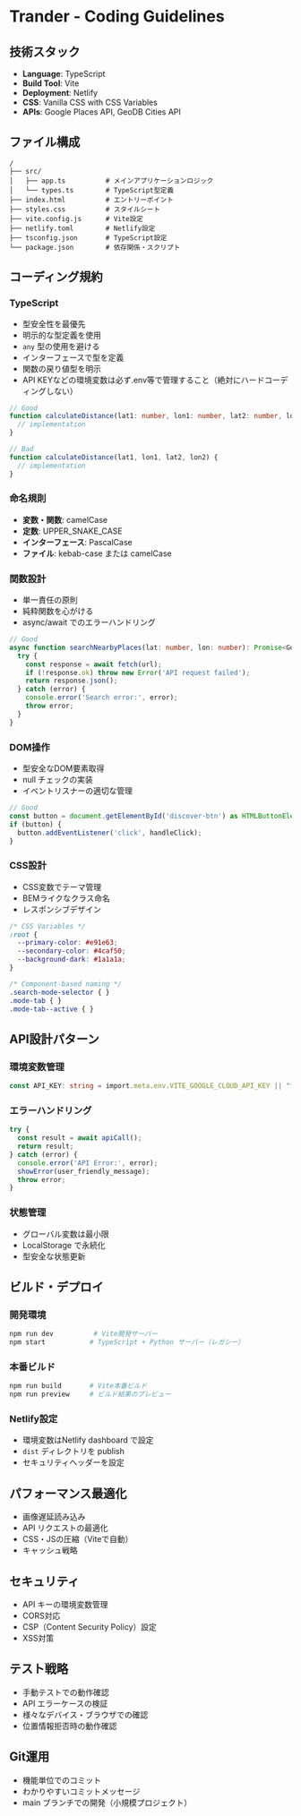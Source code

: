 # Trander - Coding Guidelines

## 技術スタック
- **Language**: TypeScript
- **Build Tool**: Vite
- **Deployment**: Netlify
- **CSS**: Vanilla CSS with CSS Variables
- **APIs**: Google Places API, GeoDB Cities API

## ファイル構成
```
/
├── src/
│   ├── app.ts          # メインアプリケーションロジック
│   └── types.ts        # TypeScript型定義
├── index.html          # エントリーポイント
├── styles.css          # スタイルシート
├── vite.config.js      # Vite設定
├── netlify.toml        # Netlify設定
├── tsconfig.json       # TypeScript設定
└── package.json        # 依存関係・スクリプト
```

## コーディング規約

### TypeScript
- 型安全性を最優先
- 明示的な型定義を使用
- `any` 型の使用を避ける
- インターフェースで型を定義
- 関数の戻り値型を明示
- API KEYなどの環境変数は必ず.env等で管理すること（絶対にハードコーディングしない）

```typescript
// Good
function calculateDistance(lat1: number, lon1: number, lat2: number, lon2: number): number {
  // implementation
}

// Bad
function calculateDistance(lat1, lon1, lat2, lon2) {
  // implementation
}
```

### 命名規則
- **変数・関数**: camelCase
- **定数**: UPPER_SNAKE_CASE
- **インターフェース**: PascalCase
- **ファイル**: kebab-case または camelCase

### 関数設計
- 単一責任の原則
- 純粋関数を心がける
- async/await でのエラーハンドリング

```typescript
// Good
async function searchNearbyPlaces(lat: number, lon: number): Promise<GooglePlace[]> {
  try {
    const response = await fetch(url);
    if (!response.ok) throw new Error('API request failed');
    return response.json();
  } catch (error) {
    console.error('Search error:', error);
    throw error;
  }
}
```

### DOM操作
- 型安全なDOM要素取得
- null チェックの実装
- イベントリスナーの適切な管理

```typescript
// Good
const button = document.getElementById('discover-btn') as HTMLButtonElement;
if (button) {
  button.addEventListener('click', handleClick);
}
```

### CSS設計
- CSS変数でテーマ管理
- BEMライクなクラス命名
- レスポンシブデザイン

```css
/* CSS Variables */
:root {
  --primary-color: #e91e63;
  --secondary-color: #4caf50;
  --background-dark: #1a1a1a;
}

/* Component-based naming */
.search-mode-selector { }
.mode-tab { }
.mode-tab--active { }
```

## API設計パターン

### 環境変数管理
```typescript
const API_KEY: string = import.meta.env.VITE_GOOGLE_CLOUD_API_KEY || "fallback_key";
```

### エラーハンドリング
```typescript
try {
  const result = await apiCall();
  return result;
} catch (error) {
  console.error('API Error:', error);
  showError(user_friendly_message);
  throw error;
}
```

### 状態管理
- グローバル変数は最小限
- LocalStorage で永続化
- 型安全な状態更新

## ビルド・デプロイ

### 開発環境
```bash
npm run dev          # Vite開発サーバー
npm start           # TypeScript + Python サーバー（レガシー）
```

### 本番ビルド
```bash
npm run build       # Vite本番ビルド
npm run preview     # ビルド結果のプレビュー
```

### Netlify設定
- 環境変数はNetlify dashboard で設定
- `dist` ディレクトリを publish
- セキュリティヘッダーを設定

## パフォーマンス最適化
- 画像遅延読み込み
- API リクエストの最適化
- CSS・JSの圧縮（Viteで自動）
- キャッシュ戦略

## セキュリティ
- API キーの環境変数管理
- CORS対応
- CSP（Content Security Policy）設定
- XSS対策

## テスト戦略
- 手動テストでの動作確認
- API エラーケースの検証
- 様々なデバイス・ブラウザでの確認
- 位置情報拒否時の動作確認

## Git運用
- 機能単位でのコミット
- わかりやすいコミットメッセージ
- main ブランチでの開発（小規模プロジェクト）
